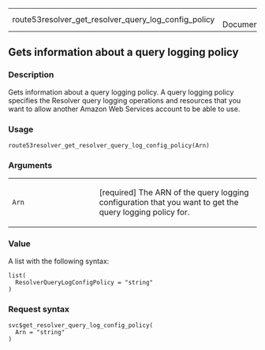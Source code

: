 <table style="width: 100%;">
<tbody>
<tr class="odd">
<td>route53resolver_get_resolver_query_log_config_policy</td>
<td style="text-align: right;">R Documentation</td>
</tr>
</tbody>
</table>

## Gets information about a query logging policy

### Description

Gets information about a query logging policy. A query logging policy
specifies the Resolver query logging operations and resources that you
want to allow another Amazon Web Services account to be able to use.

### Usage

    route53resolver_get_resolver_query_log_config_policy(Arn)

### Arguments

<table>
<colgroup>
<col style="width: 35%" />
<col style="width: 65%" />
</colgroup>
<tbody>
<tr class="odd">
<td><code
id="route53resolver_get_resolver_query_log_config_policy_:_Arn">Arn</code></td>
<td><p>[required] The ARN of the query logging configuration that you
want to get the query logging policy for.</p></td>
</tr>
</tbody>
</table>

### Value

A list with the following syntax:

    list(
      ResolverQueryLogConfigPolicy = "string"
    )

### Request syntax

    svc$get_resolver_query_log_config_policy(
      Arn = "string"
    )
